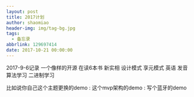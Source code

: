 ```yaml
---
layout: post
title: 2017计划
author: shaomiao
header-img: img/tag-bg.jpg
tags:
  - 备忘录
abbrlink: 129697414
date: 2017-10-21 00:00:00
---
```

2017-9-6记录
一个像样的开源
在读6本书
新实相
设计模式 享元模式
英语 发音
算法学习
二进制学习



比如说你自己这个主题更换的demo
:
这个mvp架构的demo
:
写个蓝牙的demo
